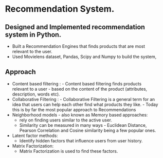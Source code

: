 # Recommendation System.

## Designed and Implemented recommendation system in Python.

   - Built a Recommendation Engines that finds products that are most relevant to the user.
   - Used Movielens dataset, Pandas, Scipy and Numpy to build the system,

   ## Approach
   - Content based filtering : 
    - Content based filtering finds products relevant to a user - based on the content of the product (attributes, description, words etc).
   - Collaborative Filtering : 
    - Collaborative Filtering is a general term for an idea that users can help each other find what products they like. 
    - Today this is by far the most popular approach to Recommendations
  - Neighborhood models - also known as Memory based approaches:
    - rely on finding users similar to the active user. 
    - Similarity can be measured in many ways - Euclidean Distance, Pearson Correlation and Cosine similarity being a few popular ones.
  - Latent factor methods:
    - Identify hidden factors that influence users from user history. 
  - Matrix Factorization:
    - Matrix Factorization is used to find these factors.
